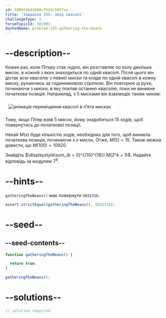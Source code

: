 ```yaml
---
id: 5900f4bd1000cf542c50ffce
title: 'Завдання 335: збір квасолі'
challengeType: 1
forumTopicId: 301993
dashedName: problem-335-gathering-the-beans
---
```


# --description--

Кожен раз, коли Пітеру стає нудно, він розставляє по колу декілька мисок, в кожній з яких знаходиться по одній квасолі. Після цього він дістає всю квасолю з певної миски та кладе по одній квасолі в кожну миску, рухаючись за годинниковою стрілкою. Він повторює ці рухи, починаючи з миски, в яку поклав останню квасолю, поки не виникне початкова позиція. Наприклад, з 5 мисками він взаємодіє таким чином:

<img class="img-responsive center-block" alt="анімація переміщення квасолі в п’яти мисках" src="https://cdn.freecodecamp.org/curriculum/project-euler/gathering-the-beans.gif" style="background-color: white; padding: 10px;" />

Тому, якщо Пітер взяв 5 мисок, йому знадобиться 15 ходів, щоб повернутись до початкової позиції.

Нехай $M(x)$ буде кількістю ходів, необхідних для того, щоб виникла початкова позиція, починаючи з $x$ мисок. Отже, $M(5) = 15$. Також можна довести, що $M(100) = 10920$.

Знайдіть $\displaystyle\sum_{k = 0}^{{10}^{18}} M(2^k + 1)$. Надайте відповідь за модулем $7^9$.

# --hints--

`gatheringTheBeans()` має повернути `5032316`.

```js
assert.strictEqual(gatheringTheBeans(), 5032316);
```

# --seed--

## --seed-contents--

```js
function gatheringTheBeans() {

  return true;
}

gatheringTheBeans();
```

# --solutions--

```js
// solution required
```
